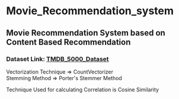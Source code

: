 # Movie_Recommendation_system

## Movie Recommendation System based on Content Based Recommendation

###  Dataset Link: [TMDB_5000_Dataset](https://www.kaggle.com/tmdb/tmdb-movie-metadata)

Vectorization Technique => CountVectorizer  <br />
Stemming Method => Porter's Stemmer Method <br />


Technique Used for calculating Correlation is Cosine Similarity
